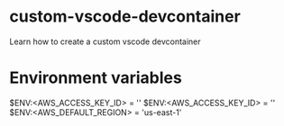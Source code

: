 # custom-vscode-devcontainer
Learn how to create a custom vscode devcontainer

# Environment variables
$ENV:<AWS_ACCESS_KEY_ID> = ''
$ENV:<AWS_ACCESS_KEY_ID> = ''
$ENV:<AWS_DEFAULT_REGION> = 'us-east-1'